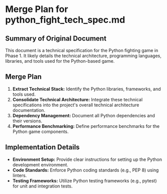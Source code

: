 # Merge Plan for python_fight_tech_spec.md

## Summary of Original Document
This document is a technical specification for the Python fighting game in Phase 1. It likely details the technical architecture, programming languages, libraries, and tools used for the Python-based game.

## Merge Plan
1.  **Extract Technical Stack:** Identify the Python libraries, frameworks, and tools used.
2.  **Consolidate Technical Architecture:** Integrate these technical specifications into the project's overall technical architecture documentation.
3.  **Dependency Management:** Document all Python dependencies and their versions.
4.  **Performance Benchmarking:** Define performance benchmarks for the Python game components.

## Implementation Details
-   **Environment Setup:** Provide clear instructions for setting up the Python development environment.
-   **Code Standards:** Enforce Python coding standards (e.g., PEP 8) using linters.
-   **Testing Frameworks:** Utilize Python testing frameworks (e.g., pytest) for unit and integration tests.
